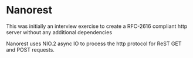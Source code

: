 # Nanorest

This was initially an interview exercise to create a RFC-2616 compliant http server without any additional dependencies

Nanorest uses NIO.2 async IO to process the http protocol for ReST GET and POST requests.